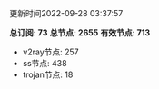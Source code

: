 更新时间2022-09-28 03:37:57

**总订阅: 73**
**总节点: 2655**
**有效节点: 713**
- v2ray节点: 257
- ss节点: 438
- trojan节点: 18
